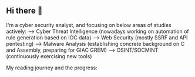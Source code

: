 ## Hi there 👋

I'm a cyber security analyst, and focusing on below areas of studies actively:
--> Cyber Threat Intelligence (nowadays working on automation of rule generation based on IOC data)
--> Web Security (mostly SSRF and API pentesting)
--> Malware Analysis (establishing concrete background on C and Assembly, preparing for GIAC GREM)
--> OSINT/SOCMINT (continuously exercising new tools)

My reading journey and the progress:



<!--
**5ilent5pring/5ilent5pring** is a ✨ _special_ ✨ repository because its `README.md` (this file) appears on your GitHub profile.

Here are some ideas to get you started:

- 🔭 I’m currently working on ...
- 🌱 I’m currently learning ...
- 👯 I’m looking to collaborate on ...
- 🤔 I’m looking for help with ...
- 💬 Ask me about ...
- 📫 How to reach me: ...
- 😄 Pronouns: ...
- ⚡ Fun fact: ...
-->
